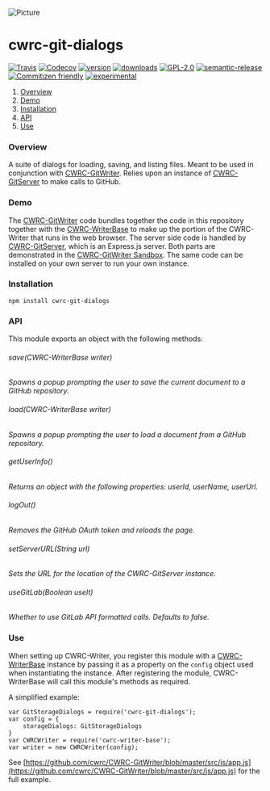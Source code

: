 ![Picture](http://cwrc.ca/logos/CWRC_logos_2016_versions/CWRCLogo-Horz-FullColour.png)

# cwrc-git-dialogs

[![Travis](https://img.shields.io/travis/cwrc/cwrc-git-dialogs.svg)](https://travis-ci.org/cwrc/cwrc-git-dialogs)
[![Codecov](https://img.shields.io/codecov/c/github/cwrc/cwrc-git-dialogs.svg)](https://codecov.io/gh/cwrc/cwrc-git-dialogs)
[![version](https://img.shields.io/npm/v/cwrc-git-dialogs.svg)](http://npm.im/cwrc-git-dialogs)
[![downloads](https://img.shields.io/npm/dm/cwrc-git-dialogs.svg)](http://npm-stat.com/charts.html?package=cwrc-git-dialogs&from=2015-08-01)
[![GPL-2.0](https://img.shields.io/npm/l/cwrc-git-dialogs.svg)](http://opensource.org/licenses/GPL-2.0)
[![semantic-release](https://img.shields.io/badge/%20%20%F0%9F%93%A6%F0%9F%9A%80-semantic--release-e10079.svg)](https://github.com/semantic-release/semantic-release)
[![Commitizen friendly](https://img.shields.io/badge/commitizen-friendly-brightgreen.svg)](http://commitizen.github.io/cz-cli/)
[![experimental](http://badges.github.io/stability-badges/dist/experimental.svg)](http://github.com/badges/stability-badges)

1. [Overview](#overview)
1. [Demo](#demo)
1. [Installation](#installation)
1. [API](#api)
1. [Use](#use)
<!---
1. [Development](#development)
1. [Testing](#testing)
-->

### Overview

A suite of dialogs for loading, saving, and listing files.  Meant to be used in conjunction with [CWRC-GitWriter](https://github.com/cwrc/CWRC-GitWriter).  Relies upon an instance of [CWRC-GitServer](https://github.com/cwrc/CWRC-GitServer) to make calls to GitHub.

### Demo 

The [CWRC-GitWriter](https://github.com/cwrc/CWRC-GitWriter) code bundles together the code in this repository together with the [CWRC-WriterBase](https://github.com/cwrc/CWRC-WriterBase) to make up the portion of the CWRC-Writer that runs in the web browser.  The server side code is handled by [CWRC-GitServer](https://github.com/cwrc/CWRC-GitServer), which is an Express.js server.  Both parts are demonstrated in the [CWRC-GitWriter Sandbox](https://cwrc-writer.cwrc.ca/). The same code can be installed on your own server to run your own instance.

### Installation

`npm install cwrc-git-dialogs`

### API

This module exports an object with the following methods:

###### save(CWRC-WriterBase writer)
*Spawns a popup prompting the user to save the current document to a GitHub repository.*

###### load(CWRC-WriterBase writer)
*Spawns a popup prompting the user to load a document from a GitHub repository.*

###### getUserInfo()
*Returns an object with the following properties: userId, userName, userUrl.*

###### logOut()
*Removes the GitHub OAuth token and reloads the page.*

###### setServerURL(String url)
*Sets the URL for the location of the CWRC-GitServer instance.*

###### useGitLab(Boolean useIt)
*Whether to use GitLab API formatted calls. Defaults to false.*

### Use

When setting up CWRC-Writer, you register this module with a [CWRC-WriterBase](https://github.com/cwrc/CWRC-WriterBase) instance by passing it as a property on the `config` object used when instantiating the instance. After registering the module, CWRC-WriterBase will call this module's methods as required.

A simplified example:

```
var GitStorageDialogs = require('cwrc-git-dialogs');
var config = {
    storageDialogs: GitStorageDialogs
}
var CWRCWriter = require('cwrc-writer-base');
var writer = new CWRCWriter(config);
```

See [https://github.com/cwrc/CWRC-GitWriter/blob/master/src/js/app.js](https://github.com/cwrc/CWRC-GitWriter/blob/master/src/js/app.js) for the full example.


<!---

### Development

A development.html and test/development.js are provided along with a browserify/watchify script (called 'browserify') in the package.json to allow working with the dialogs in a local browser.  Browserify bundles up the development.js script (and all code that it references) and puts the result in build/development.js which the development.html file loads. 

Run ```npm run browserify``` to trigger the browserify build. 

The gitServer has to be running at http://localhost/dialogstest, and the development.html
also has to be served from http://localhost/dialogstest.
    
One way to do that is to start the gitserver at localhost:3000 using `npm run start` and 
add the following to the local apache config:

```
    ProxyPass /dialogstest/github http://localhost:3000/github
    ProxyPassReverse /dialogstest/github http://localhost:3000/github
```

and then symlink the test directory from this project into the apache home directory,for example:

`sudo ln -s /Users/jc/cwrc/github/cwrc-git-dialogs dialogstest`

Now you can hit ```http://localhost/dialogstest/development.html``` in your browser and code away.

Browser-run is another way to work with the dialogs while developing, by running browser-run on a simple js file that loads the dialogs.  See [Testing](#testing) for more information about browser-run.

When you've got some changes to commit, please use `npm run cm` rather than `git commit`.  `npm run cm` will invoke [Commitizen](https://github.com/commitizen) to structure the commit messages using this standard: [conventional-changelog-angular](https://github.com/conventional-changelog-archived-repos/conventional-changelog-angular/blob/master/index.js).

### Testing

There are [TAPE](https://github.com/substack/tape) tests in the test directory that can be browserified and run in a spawned web browser via [browser-run](https://github.com/juliangruber/browser-run).  The following npm script, defined in package.json, will run browser-run with the Electron headless web browser that is packaged with browser-run:

```
npm run test:browser
```

or to rebuild the browserify build when source files change:

```
npm run watch:browse
```

You can force browser-run to use specific browsers (chrome, firefox, ie, phantom, safari  [default: "electron"]) with the b switch, like in the test:firefox script in package.json with:

```
npm run test:chrome
```

 Or have browser-run start listening on a given port so that you can then open any web browser you like to that port (e.g., http://localhost:2222):

```
npm run test:browser
```
## Code coverage

We generate code coverage statistics with [Istanbul](https://www.npmjs.com/package/istanbul) and publish them to [codecov.io] when our Travis build runs.  Hopefully you won't need to get into the mechanics of the code coverage generation, but if ever you do, read on...

Generating code coverage reports when running tests in the browser is slightly tricky.  Take a look at test:browser script in package.json:

"test:browser": "browserify -t browserify-istanbul test/browser.js | browser-run  -p 2222 --static .  | node test/extract-coverage.js | faucet",

You can see that we've inserted a browserify transform called [browserify-istanbul](https://www.npmjs.com/package/browserify-istanbul) which invokes the code coverage tool [Istanbul](https://www.npmjs.com/package/istanbul) to 'instrument' the code we're browserifying.  [Instrumentation](https://en.wikipedia.org/wiki/Instrumentation_(computer_programming)) adds instcructions to the original source code. In this case to allow the code coverage tool to determine which parts of the original source code are called by the tests, and which aren't (which leds us then calculate percentages of lines covered by tests).

After the tests run (in a browser via [browser-run](https://github.com/juliangruber/browser-run)), browserify-istanbul has put the code coverage information in a property of the global window object of the browser:

``` window.__coverage__```

To get that out after the tests have finished, we use the onFinish event provided by TAPE, which is run after ALL tests have run:

test.onFinish(()=>{
        console.log('# coverage:', JSON.stringify(window.__coverage__))
        window.close()
    })

By sending the coverage data to the console, the coverage data is attached to the output from our TAPE tests, but delineated with '# coverage:'  so that we can pull it out later.

Just after logging the coverage, we close the browser window (window.close()), which takes us back to our test:browser script, just after the browser-run command, where we now pipe the output to 'node test/extract-coverage.js'.  extract-coverage is gratefully borrowed from https://github.com/davidguttman/cssify/blob/master/test/extract-coverage.js.  It simply separates the code coverage information from the TAPE output (using the '# coverage;' marker we inserted earlier), writes the code coverage data to coverage/coverage.json, and sends the TAPE output along the pipe.

Now we've got code coverage information, but we have one more step to convert it to the lcov format that we can send to codecov.io (and that we can also browse in our own local web browser using the nice formatted version in coverage/lcov/index.html).  We convert with:

``` 
npm generate-coverage 
```

which for now is invoked in test:single after running test:electron

```
"test": "npm run test:electron && npm generate-coverage",
```

`test` is what we ask Travis to run when checking our build.  Note that Travis can only run the test against the headless browser Electron.

Finally we publish the coverage at codecov.io:

```
"report-coverage": "cat ./coverage/lcov.info | codecov"
```

-->


